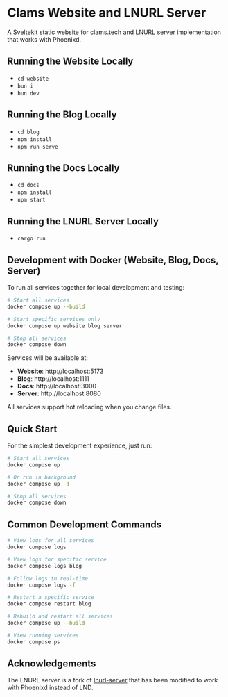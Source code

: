 # Clams Website and LNURL Server

A Sveltekit static website for clams.tech and LNURL server implementation that works with Phoenixd.

## Running the Website Locally

- `cd website`
- `bun i`
- `bun dev`

## Running the Blog Locally

- `cd blog`
- `npm install`
- `npm run serve`

## Running the Docs Locally

- `cd docs`
- `npm install`
- `npm start`

## Running the LNURL Server Locally

- `cargo run`

## Development with Docker (Website, Blog, Docs, Server)

To run all services together for local development and testing:

```bash
# Start all services
docker compose up --build

# Start specific services only
docker compose up website blog server

# Stop all services
docker compose down
```

Services will be available at:
- **Website**: http://localhost:5173
- **Blog**: http://localhost:1111
- **Docs**: http://localhost:3000  
- **Server**: http://localhost:8080

All services support hot reloading when you change files.

## Quick Start

For the simplest development experience, just run:

```bash
# Start all services
docker compose up

# Or run in background
docker compose up -d

# Stop all services
docker compose down
```

## Common Development Commands

```bash
# View logs for all services
docker compose logs

# View logs for specific service
docker compose logs blog

# Follow logs in real-time
docker compose logs -f

# Restart a specific service
docker compose restart blog

# Rebuild and restart all services
docker compose up --build

# View running services
docker compose ps
```

## Acknowledgements

The LNURL server is a fork of [lnurl-server](https://github.com/benthecarman/lnurl-server) that has been modified to work with Phoenixd instead of LND.
